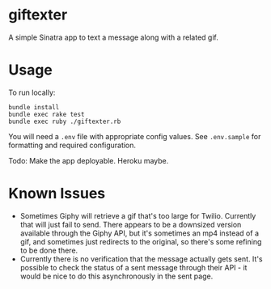 # giftexter

A simple Sinatra app to text a message along with a related gif.

# Usage

To run locally:

```
bundle install
bundle exec rake test
bundle exec ruby ./giftexter.rb
```

You will need a `.env` file with appropriate config values. See `.env.sample` for formatting and required configuration.

Todo: Make the app deployable. Heroku maybe.

# Known Issues

* Sometimes Giphy will retrieve a gif that's too large for Twilio. Currently that will just fail to send. There appears to be a downsized version available through the Giphy API, but it's sometimes an mp4 instead of a gif, and sometimes just redirects to the original, so there's some refining to be done there.
* Currently there is no verification that the message actually gets sent. It's possible to check the status of a sent message through their API - it would be nice to do this asynchronously in the sent page.
